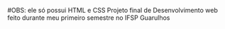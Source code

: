 #OBS: ele só possui HTML e CSS
Projeto final de Desenvolvimento web feito durante meu primeiro semestre no IFSP Guarulhos 
